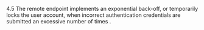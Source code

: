 4.5 The remote endpoint implements an exponential back-off, or temporarily locks the user account, when incorrect authentication credentials are submitted an excessive number of times .